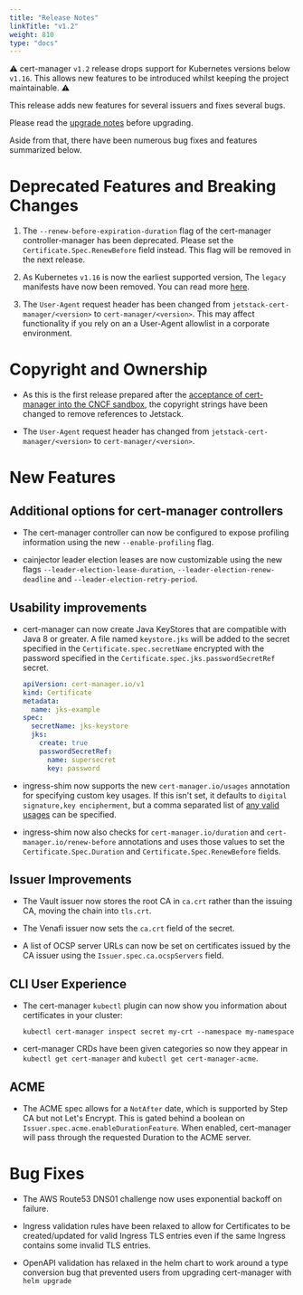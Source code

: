 ```yaml
---
title: "Release Notes"
linkTitle: "v1.2"
weight: 810
type: "docs"
---
```


⚠️ cert-manager `v1.2` release drops support for Kubernetes versions below `v1.16`. This allows new features to be introduced whilst keeping the project maintainable. ⚠️

This release adds new features for several issuers and fixes several bugs. 

Please read the [upgrade notes](/docs/installation/upgrading/upgrading-1.1-1.2/) before upgrading.

Aside from that, there have been numerous bug fixes and features summarized below. 

# Deprecated Features and Breaking Changes

1. The `--renew-before-expiration-duration` flag of the cert-manager controller-manager has been deprecated. Please set the `Certificate.Spec.RenewBefore` field instead. This flag will be removed in the next release.

2. As Kubernetes `v1.16` is now the earliest supported version, The `legacy` manifests have now been removed. You can read more [here](/docs/installation/supported-releases/).

3. The `User-Agent` request header has been changed from `jetstack-cert-manager/<version>` to `cert-manager/<version>`. This may affect functionality if you rely on an a User-Agent allowlist in a corporate environment.

# Copyright and Ownership

* As this is the first release prepared after the [acceptance of cert-manager into the CNCF sandbox](https://blog.jetstack.io/blog/cert-manager-cncf/), the copyright strings have been changed to remove references to Jetstack.

* The `User-Agent` request header has changed from `jetstack-cert-manager/<version>` to `cert-manager/<version>`.

# New Features

## Additional options for cert-manager controllers

* The cert-manager controller can now be configured to expose profiling information using the new `--enable-profiling` flag.

* cainjector leader election leases are now customizable using the new flags `--leader-election-lease-duration`, `--leader-election-renew-deadline` and `--leader-election-retry-period`.

## Usability improvements

* cert-manager can now create Java KeyStores that are compatible with Java 8 or greater. A file named `keystore.jks` will be added to the secret specified in the `Certificate.spec.secretName` encrypted with the password specified in the `Certificate.spec.jks.passwordSecretRef` secret.

  ```yaml
  apiVersion: cert-manager.io/v1
  kind: Certificate
  metadata:
    name: jks-example
  spec:
    secretName: jks-keystore
    jks:
      create: true
      passwordSecretRef:
        name: supersecret
        key: password
  ```

* ingress-shim now supports the new `cert-manager.io/usages` annotation for specifying custom key usages. If this isn't set, it defaults to `digital signature,key encipherment`, but a comma separated list of [any valid usages](https://pkg.go.dev/github.com/jetstack/cert-manager@v1.2.0/pkg/apis/certmanager/v1#KeyUsage) can be specified.

* ingress-shim now also checks for `cert-manager.io/duration` and `cert-manager.io/renew-before` annotations and uses those values to set the `Certificate.Spec.Duration` and `Certificate.Spec.RenewBefore` fields.

## Issuer Improvements

* The Vault issuer now stores the root CA in `ca.crt` rather than the issuing CA, moving the chain into `tls.crt`.

* The Venafi issuer now sets the `ca.crt` field of the secret.

* A list of OCSP server URLs can now be set on certificates issued by the CA issuer using the `Issuer.spec.ca.ocspServers` field.

## CLI User Experience

* The cert-manager `kubectl` plugin can now show you information about certificates in your cluster: 
   ```shell
   kubectl cert-manager inspect secret my-crt --namespace my-namespace
   ```

* cert-manager CRDs have been given categories so now they appear in `kubectl get cert-manager` and `kubectl get cert-manager-acme`.

## ACME

* The ACME spec allows for a `NotAfter` date, which is supported by Step CA but not Let's Encrypt. This is gated behind a boolean on `Issuer.spec.acme.enableDurationFeature`. When enabled, cert-manager
will pass through the requested Duration to the ACME server.

# Bug Fixes

* The AWS Route53 DNS01 challenge now uses exponential backoff on failure.

* Ingress validation rules have been relaxed to allow for Certificates to be created/updated for valid Ingress TLS entries even if the same Ingress contains some invalid TLS entries.

* OpenAPI validation has relaxed in the helm chart to work around a type conversion bug that prevented users from upgrading cert-manager with `helm upgrade`
